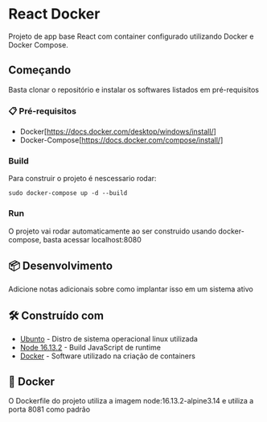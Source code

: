 # React Docker
Projeto de app base React com container configurado utilizando Docker e Docker Compose.

## Começando
Basta clonar o repositório e instalar os softwares listados em pré-requisitos

### 📋 Pré-requisitos
* Docker[https://docs.docker.com/desktop/windows/install/]
* Docker-Compose[https://docs.docker.com/compose/install/]


### Build
Para construir o projeto é nescessario rodar:
```
sudo docker-compose up -d --build
```

### Run
O projeto vai rodar automaticamente ao ser construido usando docker-compose, basta acessar localhost:8080

## 📦 Desenvolvimento

Adicione notas adicionais sobre como implantar isso em um sistema ativo

## 🛠️ Construído com

* [Ubunto](https://ubuntu.com) - Distro de sistema operacional linux utilizada
* [Node 16.13.2](https://nodejs.org/en/docs/) - Build JavaScript de runtime
* [Docker](https://docs.docker.com) - Software utilizado na criação de containers

## 🐋 Docker
O Dockerfile do projeto utiliza a imagem node:16.13.2-alpine3.14 e utiliza a porta 8081 como padrão
